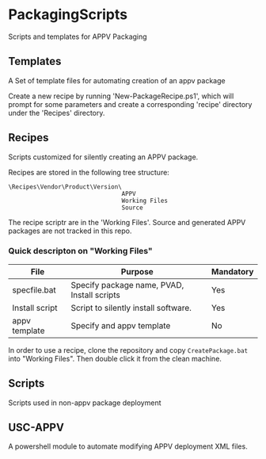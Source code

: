 # PackagingScripts
Scripts and templates for APPV Packaging

## Templates

A Set of template files for automating creation of an appv package

Create a new recipe by running 'New-PackageRecipe.ps1', which will 
prompt for some parameters and create a corresponding 'recipe' directory
under the 'Recipes' directory.

## Recipes

Scripts customized for silently creating an APPV package.

Recipes are stored in the following tree structure:

```
\Recipes\Vendor\Product\Version\
                                APPV
                                Working Files
                                Source
```

The recipe scriptr are in the 'Working Files'. Source and generated APPV packages
are not tracked in this repo.

### Quick descripton on "Working Files"

| File           | Purpose                                     | Mandatory |
|----------------|---------------------------------------------|-----------|
| specfile.bat   | Specify package name, PVAD, Install scripts | Yes       |
| Install script | Script to silently install software.        | Yes       |
| appv template  | Specify and appv template                   | No        |

In order to use a recipe, clone the repository and copy `CreatePackage.bat`
into "Working Files". Then double click it from the clean machine. 

## Scripts

Scripts used in non-appv package deployment

## USC-APPV

A powershell module to automate modifying APPV deployment XML files.

